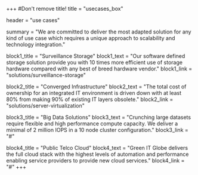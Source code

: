 +++
#Don't remove title!
title = "usecases_box"

header = "use cases"

summary = "We are committed to deliver the most adapted solution for any kind of use case which requires a unique approach to scalability and technology integration."

block1_title = "Surveillance Storage"
block1_text = "Our software defined storage solution provide you with 10 times more efficient use of storage hardware compared with any best of breed hardware vendor."
block1_link = "solutions/surveillance-storage"

block2_title = "Converged Infrastructure"
block2_text = "The total cost of ownership for an integrated IT environment is driven down with at least 80% from making 90% of existing IT layers obsolete."
block2_link = "solutions/server-virtualization"

block3_title = "Big Data Solutions"
block3_text = "Crunching large datasets require flexible and high performance compute capacity. We deliver a minimal of 2 million IOPS in a 10 node cluster configuration."
block3_link = "#"

block4_title = "Public Telco Cloud"
block4_text = "Green IT Globe delivers the full cloud stack with the highest levels of automation and performance enabling service providers to provide new cloud services."
block4_link = "#"
+++